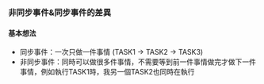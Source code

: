 ### 非同步事件&同步事件的差異
#### 基本想法
- 同步事件：一次只做一件事情 (TASK1 -> TASK2 -> TASK3)
- 非同步事件：同時可以做很多件事情，不需要等到前一件事情做完才做下一件事情，例如執行TASK1時，我另一個TASK2也同時在執行

